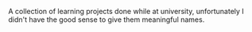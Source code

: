 A collection of learning projects done while at university, unfortunately I didn't have the good sense to give them meaningful names.
